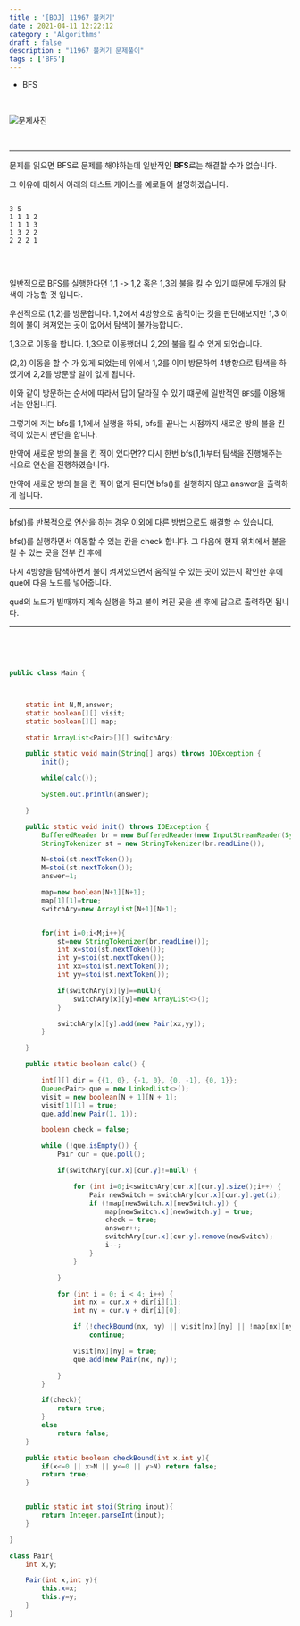 ```yaml
---
title : '[BOJ] 11967 불켜기'
date : 2021-04-11 12:22:12
category : 'Algorithms'
draft : false
description : "11967 불켜기 문제풀이"
tags : ['BFS']
---
```


* BFS


<br/>

![문제사진](https://user-images.githubusercontent.com/57346393/114298122-c94c1580-9aef-11eb-87c3-789390f04f7a.png)

<br/>

---

문제를 읽으면 BFS로 문제를 해야하는데 일반적인 **BFS**로는 해결할 수가 없습니다.

그 이유에 대해서 아래의 테스트 케이스를 예로들어 설명하겠습니다.

```

3 5
1 1 1 2
1 1 1 3
1 3 2 2
2 2 2 1


```

<br/>

일반적으로 BFS를 실행한다면 1,1 -> 1,2 혹은 1,3의 불을 킬 수 있기 떄문에 두개의 탐색이 가능할 것 입니다.

우선적으로 (1,2)를 방문합니다. 1,2에서 4방향으로 움직이는 것을 판단해보지만 1,3 이외에 불이 켜져있는 곳이 없어서 탐색이 불가능합니다.

1,3으로 이동을 합니다. 1,3으로 이동했더니 2,2의 불을 킬 수 있게 되었습니다. 

(2,2) 이동을 할 수 가 있게 되었는데 위에서 1,2를 이미 방문하여 4방향으로 탐색을 하였기에 2,2를 방문할 일이 없게 됩니다.


이와 같이 방문하는 순서에 따라서 답이 달라질 수 있기 떄문에 일반적인 `BFS`를 이용해서는 안됩니다.

그렇기에 저는 bfs를 1,1에서 실행을 하되, bfs를 끝나는 시점까지 새로운 방의 불을 킨 적이 있는지 판단을 합니다.

만약에 새로운 방의 불을 킨 적이 있다면?? 다시 한번 bfs(1,1)부터 탐색을 진행해주는 식으로 연산을 진행하였습니다.

만약에 새로운 방의 불을 킨 적이 없게 된다면 bfs()를 실행하지 않고 answer을 출력하게 됩니다.


---

bfs()를 반복적으로 연산을 하는 경우 이외에 다른 방법으로도 해결할 수 있습니다.

bfs()를 실행하면서 이동할 수 있는 칸을 check 합니다. 그 다음에 현재 위치에서 불을 킬 수 있는 곳을 전부 킨 후에

다시 4방향을 탐색하면서 불이 켜져있으면서 움직일 수 있는 곳이 있는지 확인한 후에 que에 다음 노드를 넣어줍니다.

qud의 노드가 빌때까지 계속 실행을 하고 불이 켜진 곳을 센 후에 답으로 출력하면 됩니다.


---

<br/> <br/>

```java

public class Main {



    static int N,M,answer;
    static boolean[][] visit;
    static boolean[][] map;

    static ArrayList<Pair>[][] switchAry;

    public static void main(String[] args) throws IOException {
        init();

        while(calc());

        System.out.println(answer);

    }

    public static void init() throws IOException {
        BufferedReader br = new BufferedReader(new InputStreamReader(System.in));
        StringTokenizer st = new StringTokenizer(br.readLine());

        N=stoi(st.nextToken());
        M=stoi(st.nextToken());
        answer=1;

        map=new boolean[N+1][N+1];
        map[1][1]=true;
        switchAry=new ArrayList[N+1][N+1];


        for(int i=0;i<M;i++){
            st=new StringTokenizer(br.readLine());
            int x=stoi(st.nextToken());
            int y=stoi(st.nextToken());
            int xx=stoi(st.nextToken());
            int yy=stoi(st.nextToken());

            if(switchAry[x][y]==null){
                switchAry[x][y]=new ArrayList<>();
            }

            switchAry[x][y].add(new Pair(xx,yy));
        }

    }

    public static boolean calc() {

        int[][] dir = {{1, 0}, {-1, 0}, {0, -1}, {0, 1}};
        Queue<Pair> que = new LinkedList<>();
        visit = new boolean[N + 1][N + 1];
        visit[1][1] = true;
        que.add(new Pair(1, 1));

        boolean check = false;

        while (!que.isEmpty()) {
            Pair cur = que.poll();

            if(switchAry[cur.x][cur.y]!=null) {

                for (int i=0;i<switchAry[cur.x][cur.y].size();i++) {
                    Pair newSwitch = switchAry[cur.x][cur.y].get(i);
                    if (!map[newSwitch.x][newSwitch.y]) {
                        map[newSwitch.x][newSwitch.y] = true;
                        check = true;
                        answer++;
                        switchAry[cur.x][cur.y].remove(newSwitch);
                        i--;
                    }
                }

            }

            for (int i = 0; i < 4; i++) {
                int nx = cur.x + dir[i][1];
                int ny = cur.y + dir[i][0];

                if (!checkBound(nx, ny) || visit[nx][ny] || !map[nx][ny])
                    continue;

                visit[nx][ny] = true;
                que.add(new Pair(nx, ny));

            }
        }

        if(check){
            return true;
        }
        else
            return false;
    }

    public static boolean checkBound(int x,int y){
        if(x<=0 || x>N || y<=0 || y>N) return false;
        return true;
    }


    public static int stoi(String input){
        return Integer.parseInt(input);
    }

}

class Pair{
    int x,y;

    Pair(int x,int y){
        this.x=x;
        this.y=y;
    }
}


```